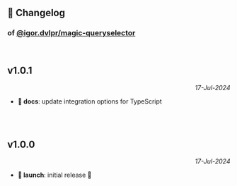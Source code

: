 ## 📒 Changelog

### of [@igor.dvlpr/magic-queryselector](https://github.com/igorskyflyer/npm-magic-queryselector)

<br>

## v1.0.1

<p align="right"><em>17-Jul-2024</em></p>

- **📜 docs**: update integration options for TypeScript

<br>
<br>

## v1.0.0

<p align="right"><em>17-Jul-2024</em></p>

- **🚀 launch**: initial release 🎉
